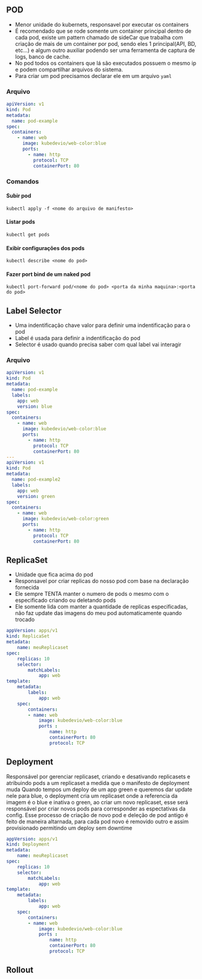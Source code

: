 ## POD 
- Menor unidade do kubernets, responsavel por executar os containers 
- É recomendado que se rode somente um container principal dentro de cada pod, existe um pattern chamado de sideCar que trabalha com criação de mais de um container por pod, sendo eles 1 principal(API, BD, etc...) e algum outro auxiliar podendo ser uma ferramenta de captura de logs, banco de cache. 
- No pod todos os containers que lá são executados possuem o mesmo ip e podem compartilhar arquivos do sistema.
- Para criar um pod precisamos declarar ele em um arquivo `yaml`
### Arquivo
```yaml
apiVersion: v1
kind: Pod
metadata:
  name: pod-example
spec:
  containers:
    - name: web
      image: kubedevio/web-color:blue
      ports:
        - name: http
          protocol: TCP
          containerPort: 80
```
### Comandos 
#### Subir pod
`kubectl apply -f <nome do arquivo de manifesto>`
#### Listar pods 
`kubectl get pods`
#### Exibir configurações dos pods
`kubectl describe <nome do pod>`
#### Fazer port bind de um naked pod
`kubectl port-forward pod/<nome do pod> <porta da minha maquina>:<porta do pod>`
## Label Selector 
- Uma indentificação chave valor para definir uma indentificação para o pod 
- Label é usada para definir a indentificação do pod 
- Selector é usado quando precisa saber com qual label vai interagir 
### Arquivo
```yaml
apiVersion: v1
kind: Pod
metadata:
  name: pod-example
  labels:
    app: web
    version: blue
spec:
  containers:
    - name: web
      image: kubedevio/web-color:blue
      ports:
        - name: http
          protocol: TCP
          containerPort: 80
---
apiVersion: v1
kind: Pod
metadata:
  name: pod-example2
  labels:
    app: web
    version: green
spec:
  containers:
    - name: web
      image: kubedevio/web-color:green
      ports:
        - name: http
          protocol: TCP
          containerPort: 80

```

## ReplicaSet 
- Unidade que fica acima do pod
- Responsavel por criar replicas do nosso pod com base na declaração fornecida 
- Ele sempre TENTA manter o numero de pods o mesmo com o especificado criando ou deletando pods
- Ele somente lida com manter a quantidade de replicas especificadas, não faz update das imagens do meu pod automaticamente quando trocado
```yaml
appVersion: apps/v1
kind: ReplicaSet
metadata:
	name: meuReplicaset
spec:
	replicas: 10
	selector:
		matchLabels:
			app: web
template:
	metadata:
		labels:
			app: web
	spec:
		containers:
		- name: web
			image: kubedevio/web-color:blue
			ports :
				name: http
				containerPort: 80
				protocol: TCP

```
## Deployment
Responsável por gerenciar replicaset, criando e desativando replicasets e atribuindo pods a um replicaset a medida que o manifesto de deployment muda 
Quando tempos um deploy de um app green e queremos dar update nele para blue, o deployment cria um replicaset onde a referencia da imagem é o blue e inativa o green, ao criar um novo replicaset, esse será responsável por criar novos pods para corresponder as espectativas da config. 
Esse processo de criação de novo pod e deleção de pod antigo é feito de maneira altarnada, para cada pod novo é removido outro e assim provisionado permitindo um deploy sem downtime 
```yaml
appVersion: apps/v1
kind: Deployment
metadata:
	name: meuReplicaset
spec:
	replicas: 10
	selector:
		matchLabels:
			app: web
template:
	metadata:
		labels:
			app: web
	spec:
		containers:
		- name: web
			image: kubedevio/web-color:blue
			ports :
				name: http
				containerPort: 80
				protocol: TCP

```
## Rollout
